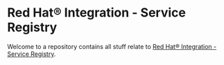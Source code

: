 # Red Hat® Integration - Service Registry

Welcome to a repository contains all stuff relate to [Red Hat® Integration - Service Registry](https://www.redhat.com/en/topics/integration/what-is-a-service-registry).
